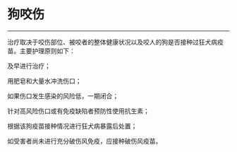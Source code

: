# 狗咬伤

---



治疗取决于咬伤部位、被咬者的整体健康状况以及咬人的狗是否接种过狂犬病疫苗。主要护理原则如下：

及早进行治疗；

用肥皂和大量水冲洗伤口；

如果伤口发生感染的风险低，一期闭合；

针对高风险伤口或有免疫缺陷者预防性使用抗生素；

根据该狗疫苗接种情况进行狂犬病暴露后处置；

如受害者尚未进行充分破伤风免疫，应接种破伤风疫苗。

